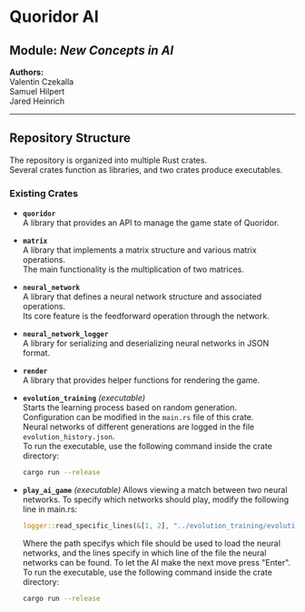 # Quoridor AI  
## Module: *New Concepts in AI*

**Authors:**  
Valentin Czekalla  
Samuel Hilpert  
Jared Heinrich  

---

## Repository Structure

The repository is organized into multiple Rust crates.  
Several crates function as libraries, and two crates produce executables.

### Existing Crates

- **`quoridor`**  
    A library that provides an API to manage the game state of Quoridor.

- **`matrix`**  
    A library that implements a matrix structure and various matrix operations.  
    The main functionality is the multiplication of two matrices.

- **`neural_network`**  
    A library that defines a neural network structure and associated operations.  
    Its core feature is the feedforward operation through the network.

- **`neural_network_logger`**  
    A library for serializing and deserializing neural networks in JSON format.

- **`render`**  
    A library that provides helper functions for rendering the game.

- **`evolution_training`** *(executable)*  
    Starts the learning process based on random generation.  
    Configuration can be modified in the `main.rs` file of this crate.  
    Neural networks of different generations are logged in the file `evolution_history.json`.  
    To run the executable, use the following command inside the crate directory:  
    ```bash
    cargo run --release
    ```

- **`play_ai_game`** *(executable)*
    Allows viewing a match between two neural networks.
    To specify which networks should play, modify the following line in main.rs:
    ```rust
    logger::read_specific_lines(&[1, 2], "../evolution_training/evolution_history.json")
    ```
    Where the path specifys which file should be used to load the neural
    networks, and the lines specify in which line of the file the neural networks
    can be found. To let the AI make the next move press "Enter".
    To run the executable, use the following command inside the crate directory:  
    ```bash
    cargo run --release
    ```
